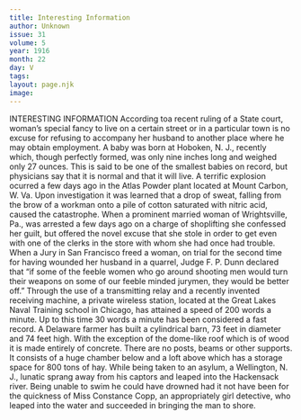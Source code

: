 ```yaml
---
title: Interesting Information
author: Unknown
issue: 31
volume: 5
year: 1916
month: 22
day: V
tags:
layout: page.njk
image:
---
```

INTERESTING INFORMATION       According toa recent ruling of a State court, woman’s special fancy to live on a certain street or in a particular town is no excuse for refusing to accompany her husband to another place where he may obtain employment.       A baby was born at Hoboken, N. J., recently which, though perfectly formed, was only nine inches long and weighed only 27 ounces. This is said to be one of the smallest babies on record, but physicians say that it is normal and that it will live.       A terrific explosion ocurred a few days ago in the Atlas Powder plant located at Mount Carbon, W. Va. Upon investigation it was learned that a drop of sweat, falling from the brow of a workman onto a pile of cotton saturated with nitric acid, caused the catastrophe.       When a prominent married woman of Wrightsville, Pa., was arrested a few days ago on a charge of shoplifting she confessed her guilt, but offered the novel excuse that she stole in order to get even with one of the clerks in the store with whom she had once had trouble.       When a Jury in San Francisco freed a woman, on trial for the second time for having wounded her husband in a quarrel, Judge F. P. Dunn declared that “if some of the feeble women who go around shooting men would turn their weapons on some of our feeble minded jurymen, they would be better off.”       Through the use of a transmitting relay and a recently invented receiving machine, a private wireless station, located at the Great Lakes Naval Training school in Chicago, has attained a speed of 200 words a minute. Up to this time 30 words a minute has been considered a fast record.       A Delaware farmer has built a cylindrical barn, 73 feet in diameter and 74 feet high. With the exception of the dome-like roof which is of wood it is made entirely of concrete. There are no posts, beams or other supports. It consists of a huge chamber below and a loft above which has a storage space for 800 tons of hay.       While being taken to an asylum, a Wellington, N. J., lunatic sprang away from his captors and leaped into the Hackensack river. Being unable to swim he could have drowned had it not have been for the quickness of Miss Constance Copp, an appropriately girl detective, who leaped into the water and succeeded in bringing the man to shore.    




